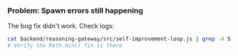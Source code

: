 ### **Problem: Spawn errors still happening**

The bug fix didn't work. Check logs:

```bash
cat backend/reasoning-gateway/src/self-improvement-loop.js | grep -A 5 "startScheduledJobs"
# Verify the Math.min() fix is there
```
